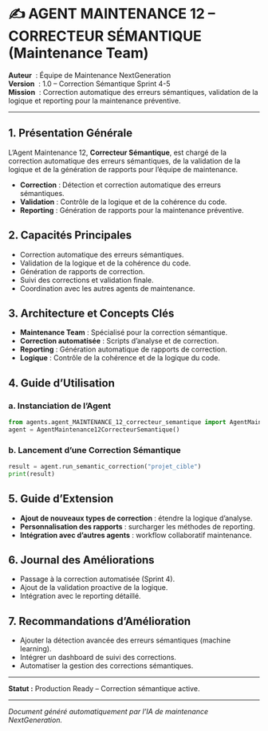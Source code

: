 # ✍️ AGENT MAINTENANCE 12 – CORRECTEUR SÉMANTIQUE (Maintenance Team)

**Auteur**    : Équipe de Maintenance NextGeneration  
**Version**   : 1.0 – Correction Sémantique Sprint 4-5  
**Mission**   : Correction automatique des erreurs sémantiques, validation de la logique et reporting pour la maintenance préventive.

---

## 1. Présentation Générale

L’Agent Maintenance 12, **Correcteur Sémantique**, est chargé de la correction automatique des erreurs sémantiques, de la validation de la logique et de la génération de rapports pour l’équipe de maintenance.

- **Correction** : Détection et correction automatique des erreurs sémantiques.
- **Validation** : Contrôle de la logique et de la cohérence du code.
- **Reporting** : Génération de rapports pour la maintenance préventive.

## 2. Capacités Principales

- Correction automatique des erreurs sémantiques.
- Validation de la logique et de la cohérence du code.
- Génération de rapports de correction.
- Suivi des corrections et validation finale.
- Coordination avec les autres agents de maintenance.

## 3. Architecture et Concepts Clés

- **Maintenance Team** : Spécialisé pour la correction sémantique.
- **Correction automatisée** : Scripts d’analyse et de correction.
- **Reporting** : Génération automatique de rapports de correction.
- **Logique** : Contrôle de la cohérence et de la logique du code.

## 4. Guide d’Utilisation

### a. Instanciation de l’Agent
```python
from agents.agent_MAINTENANCE_12_correcteur_semantique import AgentMaintenance12CorrecteurSemantique
agent = AgentMaintenance12CorrecteurSemantique()
```

### b. Lancement d’une Correction Sémantique
```python
result = agent.run_semantic_correction("projet_cible")
print(result)
```

## 5. Guide d’Extension

- **Ajout de nouveaux types de correction** : étendre la logique d’analyse.
- **Personnalisation des rapports** : surcharger les méthodes de reporting.
- **Intégration avec d’autres agents** : workflow collaboratif maintenance.

## 6. Journal des Améliorations

- Passage à la correction automatisée (Sprint 4).
- Ajout de la validation proactive de la logique.
- Intégration avec le reporting détaillé.

## 7. Recommandations d’Amélioration

- Ajouter la détection avancée des erreurs sémantiques (machine learning).
- Intégrer un dashboard de suivi des corrections.
- Automatiser la gestion des corrections sémantiques.

---

**Statut :** Production Ready – Correction sémantique active.

---

*Document généré automatiquement par l’IA de maintenance NextGeneration.*